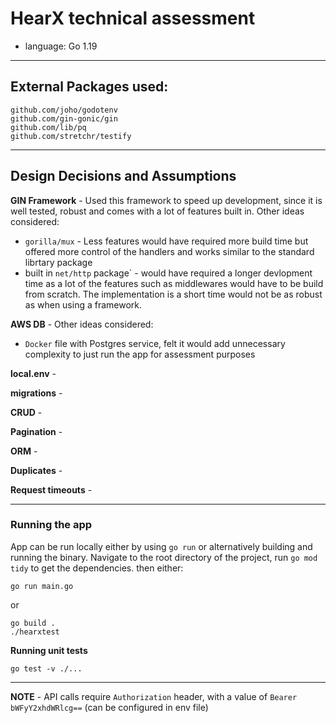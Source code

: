 # HearX technical assessment

- language: Go 1.19

---

## External Packages used:
```
github.com/joho/godotenv
github.com/gin-gonic/gin
github.com/lib/pq
github.com/stretchr/testify

```

---

## Design Decisions and Assumptions

 **GIN Framework** - Used this framework to speed up development, since it is well tested, robust and comes with a lot of features built in. Other ideas considered:
 - `gorilla/mux` - Less features would have required more build time but offered more control of the handlers and works similar to the standard librtary package
 - built in `net/http` package` - would have required a longer devlopment time as a lot of the features such as middlewares would have to be build from scratch. The implementation is a short time would not be as robust as when using a framework.

 **AWS DB** - 
 Other ideas considered:
  - `Docker` file with Postgres service, felt it would add unnecessary complexity to just run the app for assessment purposes

 **local.env** - 

 **migrations** - 

 **CRUD** - 

 **Pagination** - 

 **ORM** - 

 **Duplicates** - 

 **Request timeouts** - 

 ---

### Running the app

App can be run locally either by using `go run` or alternatively building and running the binary. Navigate to the root directory of the project, run `go mod tidy` to get the dependencies. then either:
```
go run main.go
```
or
```
go build .
./hearxtest
```

**Running unit tests**

```
go test -v ./...
```
---

**NOTE** - API calls require `Authorization` header, with a value of `Bearer bWFyY2xhdWRlcg==` (can be configured in env file)

